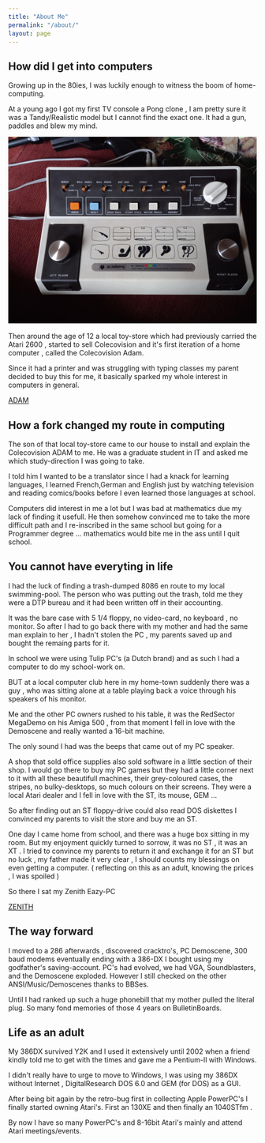 ```yaml
---
title: "About Me"
permalink: "/about/"
layout: page
---
```


## How did I get into computers

Growing up in the 80ies, I was luckily enough to witness the boom of home-computing.

At a young ago I got my first TV console a Pong clone , I am pretty sure it was a 
Tandy/Realistic model but I cannot find the exact one.
It had a gun, paddles and blew my mind.

![PongClone](/assets/images/Pong_clone.jpg)

Then around the age of 12 a local toy-store which had previously carried the Atari 2600
, started to sell Colecovision and it's first iteration of a home computer , called
the Colecovision Adam.

Since it had a printer and was struggling with typing classes my parent decided to buy
this for me, it basically sparked my whole interest in computers in general.

[ADAM](https://nl-m-wikipedia-org.translate.goog/wiki/Coleco_Adam?_x_tr_sl=nl&_x_tr_tl=en&_x_tr_hl=en-US&_x_tr_pto=wapp)

## How a fork changed my route in computing

The son of that local toy-store came to our house to install and explain the Colecovision
ADAM to me. He was a graduate student in IT and asked me which study-direction I was going
to take.

I told him I wanted to be a translator since I had a knack for learning languages, I learned French,German and English just by watching television and reading comics/books before I even learned those languages at school.

Computers did interest in me a lot but I was bad at mathematics due my lack of finding it 
usefull. He then somehow convinced me to take the more difficult path and I re-inscribed
in the same school but going for a Programmer degree ...  mathematics would bite me in the
ass until I quit school.

## You cannot have everyting in life

I had the luck of finding a trash-dumped 8086 en route to my local swimming-pool.
The person who was putting out the trash, told me they were a DTP bureau and it had
been written off in their accounting.

It was the bare case with 5 1/4 floppy, no video-card, no keyboard , no monitor.
So after I had to go back there with my mother and had the same man explain to her , 
I hadn't stolen the PC , my parents saved up and bought the remaing parts for it.

In school we were using Tulip PC's (a Dutch brand) and as such I had a computer to do
my school-work on.

BUT at a local computer club here in my home-town suddenly there was a guy , who was sitting alone at a table playing back a voice through his speakers of his monitor.

Me and the other PC owners rushed to his table, it was the RedSector MegaDemo on his
Amiga 500 , from that moment I fell in love with the Demoscene and really wanted a 16-bit
machine.

The only sound I had was the beeps that came out of my PC speaker.

A shop that sold office supplies also sold software in a little section of their shop.
I would go there to buy my PC games but they had a little corner next to it with all these
beautifull machines, their grey-coloured cases, the stripes, no bulky-desktops, so much colours on their screens. 
They were a local Atari dealer and I fell in love with the ST, its mouse, GEM ...

So after finding out an ST floppy-drive could also read DOS diskettes I convinced my parents to visit the store and buy me an ST.

One day I came home from school, and there was a huge box sitting in my room.
But my enjoyment quickly turned to sorrow, it was no ST , it was an XT .
I tried to convince my parents to return it and exchange it for an ST but no
luck , my father made it very clear , I should counts my blessings on even getting
a computer. ( reflecting on this as an adult, knowing the prices , I was spoiled )

So there I sat my Zenith Eazy-PC 

[ZENITH](http://oldcomputers.net/zenith-eazy-pc.html)

## The way forward

I moved to a 286 afterwards , discovered cracktro's, PC Demoscene, 300 baud modems
eventually ending with a 386-DX I bought using my godfather's saving-account.
PC's had evolved, we had VGA, Soundblasters, and the Demoscene exploded.
However I still checked on the other ANSI/Music/Demoscenes thanks to BBSes.

Until I had ranked up such a huge phonebill that my mother pulled the literal plug.
So many fond memories of those 4 years on BulletinBoards.

## Life as an adult

My 386DX survived Y2K and I used it extensively until 2002 when a friend kindly told
me to get with the times and gave me a Pentium-II with Windows.

I didn't really have to urge to move to Windows, I was using my 386DX without Internet
, DigitalResearch DOS 6.0 and GEM (for DOS) as a GUI.

After being bit again by the retro-bug first in collecting Apple PowerPC's I finally 
started owning Atari's. First an 130XE and then finally an 1040STfm .

By now I have so many PowerPC's and 8-16bit Atari's mainly and attend Atari meetings/events.
